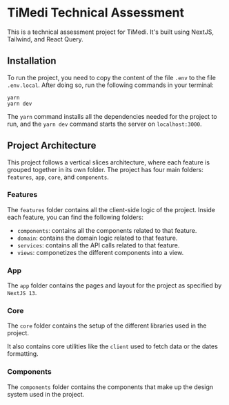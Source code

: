 # TiMedi Technical Assessment

This is a technical assessment project for TiMedi. It's built using NextJS, Tailwind, and React Query.

## Installation

To run the project, you need to copy the content of the file `.env` to the file `.env.local`. After doing so, run the following commands in your terminal:

```
yarn
yarn dev
```

The `yarn` command installs all the dependencies needed for the project to run, and the `yarn dev` command starts the server on `localhost:3000`.

## Project Architecture

This project follows a vertical slices architecture, where each feature is grouped together in its own folder. The project has four main folders: `features`, `app`, `core`, and `components`.

### Features

The `features` folder contains all the client-side logic of the project. Inside each feature, you can find the following folders:

- `components`: contains all the components related to that feature.
- `domain`: contains the domain logic related to that feature.
- `services`: contains all the API calls related to that feature.
- `views`: componetizes the different components into a view.

### App

The `app` folder contains the pages and layout for the project as specified by `NextJS 13`.

### Core

The `core` folder contains the setup of the different libraries used in the project.

It also contains core utilities like the `client` used to fetch data or the dates formatting.

### Components

The `components` folder contains the components that make up the design system used in the project.
